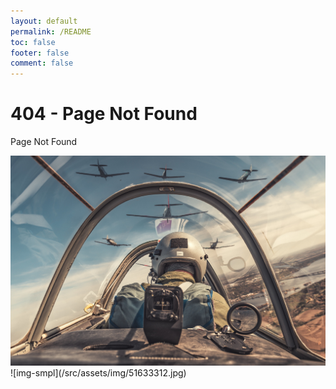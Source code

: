 ```yaml
---
layout: default
permalink: /README
toc: false
footer: false
comment: false
---
```


# 404 - Page Not Found

<span aria-label="Video description Page Not Found" class="m-1">Page Not Found</span>
<span class="dropdown-caret"></span>
</summary>
<img src="/src/assets/img/51633312.jpg" data-canonical-src="/src/assets/img/51633312.jpg" frameborder="0" class="d-block rounded-bottom-2 width-fit" style="max-height:640px;"> </img></details>
![img-smpl](/src/assets/img/51633312.jpg)
